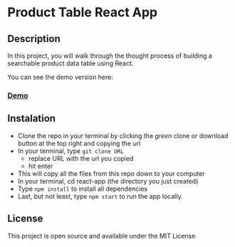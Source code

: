 # Product Table React App

## Description
In this project, you will  walk through the thought process of building a searchable product data table using React.

You can see the demo version here:
### [Demo](https://alinutzab.github.io/productTableReact/)

## Instalation
- Clone the repo in your terminal by clicking the _green_ clone or download button at the top right and copying the url
- In your terminal, type ```git clone URL```
  - replace URL with the url you copied
  - hit enter
- This will copy all the files from this repo down to your computer
- In your terminal, cd react-app (the directory you just created)
- Type ```npm install``` to install all dependencies
- Last, but not least, type ```npm start``` to run the app locally.

## License
This project is open source and available under the MIT License
